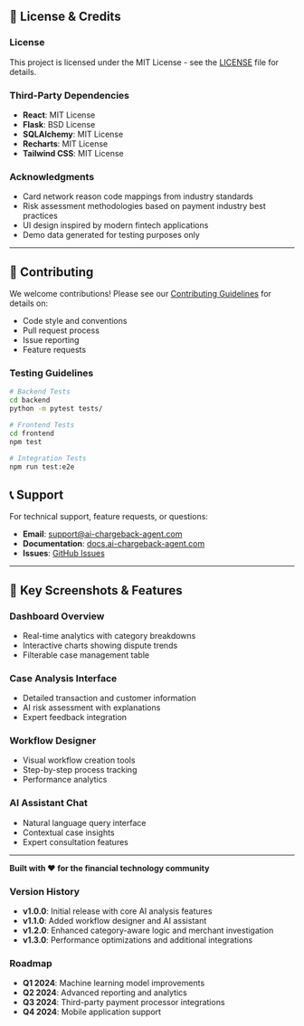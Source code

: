 ## 📄 License & Credits

### License
This project is licensed under the MIT License - see the [LICENSE](LICENSE) file for details.

### Third-Party Dependencies
- **React**: MIT License
- **Flask**: BSD License
- **SQLAlchemy**: MIT License
- **Recharts**: MIT License
- **Tailwind CSS**: MIT License

### Acknowledgments
- Card network reason code mappings from industry standards
- Risk assessment methodologies based on payment industry best practices
- UI design inspired by modern fintech applications
- Demo data generated for testing purposes only

---

## 🤝 Contributing

We welcome contributions! Please see our [Contributing Guidelines](CONTRIBUTING.md) for details on:
- Code style and conventions
- Pull request process
- Issue reporting
- Feature requests

### Testing Guidelines
```bash
# Backend Tests
cd backend
python -m pytest tests/

# Frontend Tests
cd frontend
npm test

# Integration Tests
npm run test:e2e
```

## 📞 Support

For technical support, feature requests, or questions:
- **Email**: support@ai-chargeback-agent.com
- **Documentation**: [docs.ai-chargeback-agent.com](https://docs.ai-chargeback-agent.com)
- **Issues**: [GitHub Issues](https://github.com/your-org/ai-chargeback-agent/issues)

---

## 🎯 Key Screenshots & Features

### Dashboard Overview
- Real-time analytics with category breakdowns
- Interactive charts showing dispute trends
- Filterable case management table

### Case Analysis Interface  
- Detailed transaction and customer information
- AI risk assessment with explanations
- Expert feedback integration

### Workflow Designer
- Visual workflow creation tools
- Step-by-step process tracking
- Performance analytics

### AI Assistant Chat
- Natural language query interface
- Contextual case insights
- Expert consultation features

---

**Built with ❤️ for the financial technology community**

### Version History
- **v1.0.0**: Initial release with core AI analysis features
- **v1.1.0**: Added workflow designer and AI assistant
- **v1.2.0**: Enhanced category-aware logic and merchant investigation
- **v1.3.0**: Performance optimizations and additional integrations

### Roadmap
- **Q1 2024**: Machine learning model improvements
- **Q2 2024**: Advanced reporting and analytics
- **Q3 2024**: Third-party payment processor integrations
- **Q4 2024**: Mobile application support
